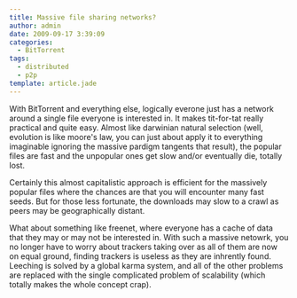 ```yaml
---
title: Massive file sharing networks?
author: admin
date: 2009-09-17 3:39:09
categories:
  - BitTorrent
tags:
  - distributed
  - p2p
template: article.jade
---
```


With BitTorrent and everything else, logically everone just has a network around a single file everyone is interested in. It makes tit-for-tat really practical and quite easy. Almost like darwinian natural selection (well, evolution is like moore's law, you can just about apply it to everything imaginable ignoring the massive pardigm tangents that result), the popular files are fast and the unpopular ones get slow and/or eventually die, totally lost.

Certainly this almost capitalistic approach is efficient for the massively popular files where the chances are that you will encounter many fast seeds. But for those less fortunate, the downloads may slow to a crawl as peers may be geographically distant.

What about something like freenet, where everyone has a cache of data that they may or may not be interested in. With such a massive netowrk, you no longer have to worry about trackers taking over as all of them are now on equal ground, finding trackers is useless as they are inhrently found. Leeching is solved by a global karma system, and all of the other problems are replaced with the single complicated problem of scalability (which totally makes the whole concept crap).
